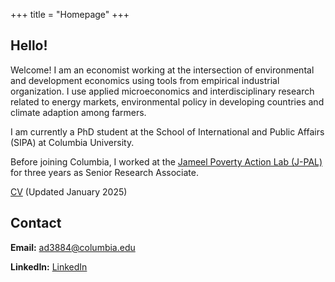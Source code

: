 +++
title = "Homepage"
+++

## Hello!

Welcome! I am an economist working at the intersection of environmental and development economics using tools from empirical industrial organization. I use applied microeconomics and interdisciplinary research related to energy markets, environmental policy in developing countries and climate adaption among farmers. 

I am currently a PhD student at the School of International and Public Affairs (SIPA) at Columbia University. 

Before joining Columbia, I worked at the [Jameel Poverty Action Lab (J-PAL)](https://www.povertyactionlab.org/) for three years as Senior Research Associate.

[CV](../Abhishek_Deshwal_CV.pdf) (Updated January 2025)

<div id="contact">

## Contact

**Email:** [ad3884@columbia.edu](mailto:ad3884@columbia.edu)

**LinkedIn:** [LinkedIn](https://www.linkedin.com/in/abhishek-deshwal-215535b4)
